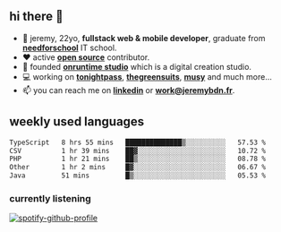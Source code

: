 ## hi there 👋

- 👦 jeremy,  22yo, **fullstack web & mobile developer**, graduate from **[needforschool](https://www.needfor-school.com/)** IT school.
- ❤️ active **[open source](https://github.com/jerembdn)** contributor.
- 🧠 founded **[onruntime studio](https://github.com/onruntime)** which is a digital creation studio.
- 💻 working on **[tonightpass](https://tonightpass.com)**, **[thegreensuits](https://thegreensuits.fr)**, **[musy](https://github.com/musyapp)** and much more...
- 📫 you can reach me on **[linkedin](https://www.linkedin.com/in/jeremybdn/)** or **[work@jeremybdn.fr](mailto:work@jeremybdn.fr)**.

## weekly used languages

<!--START_SECTION:waka-->

```txt
TypeScript   8 hrs 55 mins   ██████████████▒░░░░░░░░░░   57.53 %
CSV          1 hr 39 mins    ██▓░░░░░░░░░░░░░░░░░░░░░░   10.72 %
PHP          1 hr 21 mins    ██▒░░░░░░░░░░░░░░░░░░░░░░   08.78 %
Other        1 hr 2 mins     █▓░░░░░░░░░░░░░░░░░░░░░░░   06.67 %
Java         51 mins         █▒░░░░░░░░░░░░░░░░░░░░░░░   05.53 %
```

<!--END_SECTION:waka-->

### currently listening
[![spotify-github-profile](https://spotify-github-profile.vercel.app/api/view?uid=31ugdvkonmhxzbnkai2r7ue2empe&cover_image=true&theme=natemoo-re&show_offline=false&background_color=121212&bar_color=3356d7&bar_color_cover=false)](https://open.spotify.com/user/31225jnpumbhbpldcz2wjg24aymi)
